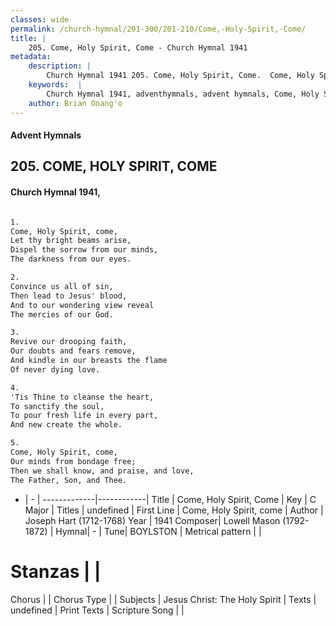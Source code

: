 ```yaml
---
classes: wide
permalink: /church-hymnal/201-300/201-210/Come,-Holy-Spirit,-Come/
title: |
    205. Come, Holy Spirit, Come - Church Hymnal 1941
metadata:
    description: |
        Church Hymnal 1941 205. Come, Holy Spirit, Come.  Come, Holy Spirit, come,  Let thy bright beams arise,  Dispel the sorrow from our minds,  The darkness from our eyes.  
    keywords:  |
        Church Hymnal 1941, adventhymnals, advent hymnals, Come, Holy Spirit, Come, Come, Holy Spirit, come. 
    author: Brian Onang'o
---
```


#### Advent Hymnals
## 205. COME, HOLY SPIRIT, COME
####  Church Hymnal 1941,

```txt

1.
Come, Holy Spirit, come, 
Let thy bright beams arise, 
Dispel the sorrow from our minds, 
The darkness from our eyes. 

2.
Convince us all of sin, 
Then lead to Jesus' blood, 
And to our wondering view reveal 
The mercies of our God. 

3.
Revive our drooping faith, 
Our doubts and fears remove, 
And kindle in our breasts the flame 
Of never dying love. 

4.
'Tis Thine to cleanse the heart, 
To sanctify the soul, 
To pour fresh life in every part, 
And new create the whole. 

5.
Come, Holy Spirit, come, 
Our minds from bondage free; 
Then we shall know, and praise, and love, 
The Father, Son, and Thee.


```

- |   -  |
-------------|------------|
Title | Come, Holy Spirit, Come |
Key | C Major |
Titles | undefined |
First Line | Come, Holy Spirit, come |
Author | Joseph Hart (1712-1768)
Year | 1941
Composer| Lowell Mason (1792-1872) |
Hymnal|  - |
Tune| BOYLSTON |
Metrical pattern | |
# Stanzas |  |
Chorus |  |
Chorus Type |  |
Subjects | Jesus Christ: The Holy Spirit |
Texts | undefined |
Print Texts | 
Scripture Song |  |
    
